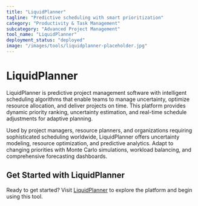 ```yaml
---
title: "LiquidPlanner"
tagline: "Predictive scheduling with smart prioritization"
category: "Productivity & Task Management"
subcategory: "Advanced Project Management"
tool_name: "LiquidPlanner"
deployment_status: "deployed"
image: "/images/tools/liquidplanner-placeholder.jpg"
---
```


# LiquidPlanner

LiquidPlanner is predictive project management software with intelligent scheduling algorithms that enable teams to manage uncertainty, optimize resource allocation, and deliver projects on time. This platform provides dynamic priority ranking, uncertainty estimation, and real-time schedule adjustments for adaptive planning.

Used by project managers, resource planners, and organizations requiring sophisticated scheduling worldwide, LiquidPlanner offers uncertainty modeling, resource optimization, and predictive analytics. Adapt to changing priorities with Monte Carlo simulations, workload balancing, and comprehensive forecasting dashboards.

## Get Started with LiquidPlanner

Ready to get started? Visit [LiquidPlanner](https://www.liquidplanner.com) to explore the platform and begin using this tool.